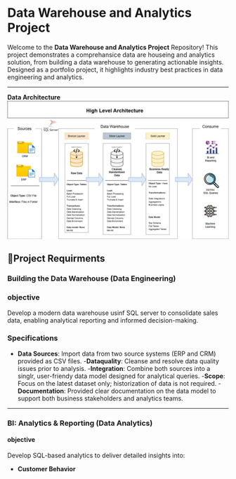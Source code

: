 # Data Warehouse and Analytics Project 

Welcome to the **Data Warehouse and Analytics Project** Repository!
This project demonstrates a comprehansice data are houseing and analytics solution, from building a data warehouse to generating actionable insights. Designed as a portfolio project, it highlights industry best practices in data engineering and analytics.

---

**Data Architecture**
![image alt](https://github.com/Harshil08052002/SQL-Data-Warehouse-Project/blob/c4b83fac7f083a8a12be0c2fe2272c913d15d22b/DWH%20Project%20Diagram.jpg)

## 🚀Project Requirments

### Building the Data Warehouse (Data Engineering)

### objective
Develop a modern data warehouse usinf SQL server to consolidate sales data, enabling analytical reporting and informed decision-making.

### Specifications
- **Data Sources**: Import data from two source systems (ERP and CRM) provided as CSV files.
-**Dataquality**: Cleanse and resolve data quality issues prior to analysis.
-**Integration**: Combine both sources into a singlr, user-friendy data model designed for analytical queries.
-**Scope**: Focus on the latest dataset only; historization of data is not required. 
-**Documentation**: Provided clear documentation on the data model to support both business stakeholders and analytics teams.

---

### BI: Analytics & Reporting (Data Analytics)

#### objective
Develop SQL-based analytics to deliver detailed insights into:
- **Customer Behavior**















